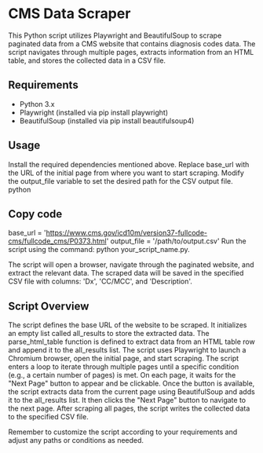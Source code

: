 # CMS Data Scraper
This Python script utilizes Playwright and BeautifulSoup to scrape paginated data from a CMS website that contains diagnosis codes data. The script navigates through multiple pages, extracts information from an HTML table, and stores the collected data in a CSV file.

## Requirements
- Python 3.x
- Playwright (installed via pip install playwright)
- BeautifulSoup (installed via pip install beautifulsoup4)

## Usage
Install the required dependencies mentioned above.
Replace base_url with the URL of the initial page from where you want to start scraping.
Modify the output_file variable to set the desired path for the CSV output file.
python
## Copy code
base_url = 'https://www.cms.gov/icd10m/version37-fullcode-cms/fullcode_cms/P0373.html'
output_file = '/path/to/output.csv'
Run the script using the command: python your_script_name.py.

The script will open a browser, navigate through the paginated website, and extract the relevant data. The scraped data will be saved in the specified CSV file with columns: 'Dx', 'CC/MCC', and 'Description'.

## Script Overview
The script defines the base URL of the website to be scraped.
It initializes an empty list called all_results to store the extracted data.
The parse_html_table function is defined to extract data from an HTML table row and append it to the all_results list.
The script uses Playwright to launch a Chromium browser, open the initial page, and start scraping.
The script enters a loop to iterate through multiple pages until a specific condition (e.g., a certain number of pages) is met.
On each page, it waits for the "Next Page" button to appear and be clickable.
Once the button is available, the script extracts data from the current page using BeautifulSoup and adds it to the all_results list.
It then clicks the "Next Page" button to navigate to the next page.
After scraping all pages, the script writes the collected data to the specified CSV file.

Remember to customize the script according to your requirements and adjust any paths or conditions as needed.
